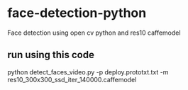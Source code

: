 # face-detection-python
Face detection using open cv python and res10 caffemodel 
## run using this code 
python detect_faces_video.py -p deploy.prototxt.txt -m res10_300x300_ssd_iter_140000.caffemodel
